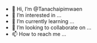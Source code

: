 - 👋 Hi, I’m @Tanachaipimwaen
- 👀 I’m interested in ...
- 🌱 I’m currently learning ...
- 💞️ I’m looking to collaborate on ...
- 📫 How to reach me ...

<!---
Tanachaipimwaen/Tanachaipimwaen is a ✨ special ✨ repository because its `README.md` (this file) appears on your GitHub profile.
You can click the Preview link to take a look at your changes.
--->
